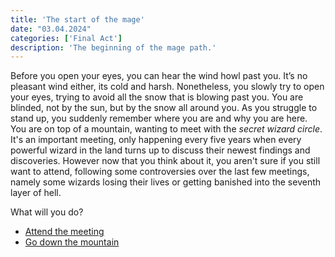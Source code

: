 ```yaml
---
title: 'The start of the mage'
date: "03.04.2024"
categories: ['Final Act']
description: 'The beginning of the mage path.'
---
```


Before you open your eyes, you can hear the wind howl past you. It’s no pleasant wind either, its
cold and harsh. Nonetheless, you slowly try to open your eyes, trying to avoid all the snow that is
blowing past you. You are blinded, not by the sun, but by the snow all around you. As you struggle
to stand up, you suddenly remember where you are and why you are here. You are on top of a mountain,
wanting to meet with the _secret wizard circle_. It's an important meeting, only happening every
five years when every powerful wizard in the land turns up to discuss their newest findings and
discoveries. However now that you think about it, you aren't sure if you still want to attend,
following some controversies over the last few meetings, namely some wizards losing their lives or
getting banished into the seventh layer of hell. 

What will you do?

- [Attend the meeting](final_act_mage_meeting)
- [Go down the mountain](final_act_mage_descent)
